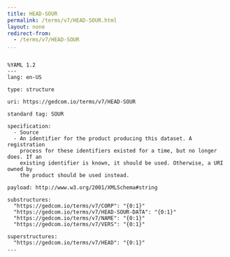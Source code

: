 ```yaml
---
title: HEAD-SOUR
permalink: /terms/v7/HEAD-SOUR.html
layout: none
redirect-from:
  - /terms/v7/HEAD-SOUR
...
```


```

%YAML 1.2
---
lang: en-US

type: structure

uri: https://gedcom.io/terms/v7/HEAD-SOUR

standard tag: SOUR

specification:
  - Source
  - An identifier for the product producing this dataset. A registration
    process for these identifiers existed for a time, but no longer does. If an
    existing identifier is known, it should be used. Otherwise, a URI owned by
    the product should be used instead.

payload: http://www.w3.org/2001/XMLSchema#string

substructures:
  "https://gedcom.io/terms/v7/CORP": "{0:1}"
  "https://gedcom.io/terms/v7/HEAD-SOUR-DATA": "{0:1}"
  "https://gedcom.io/terms/v7/NAME": "{0:1}"
  "https://gedcom.io/terms/v7/VERS": "{0:1}"

superstructures:
  "https://gedcom.io/terms/v7/HEAD": "{0:1}"
...

```
